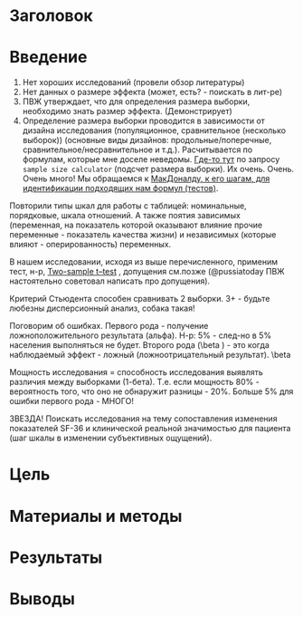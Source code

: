 # Заголовок

# Введение
1. Нет хороших исследований (провели обзор литературы)
2. Нет данных о размере эффекта (может, есть? - поискать в лит-ре)
3. ПВЖ утверждает, что для определения размера выборки, необходимо знать размер эффекта. (Демонстрирует)
4. Определение размера выборки проводится в зависимости от дизайна исследования (популяционное, сравнительное (несколько выборок)) (основные виды дизайнов: продольные/поперечные, сравнительное/несравнительное и т.д.). Расчитывается по формулам, которые мне доселе неведомы. [Где-то тут](http://powerandsamplesize.com/Calculators/) по запросу `sample size calculator` (подсчет размера выборки). Их очень. Очень. Очень много! Мы обращаемся к [МакДоналду, к его шагам, для идентификации подходящих нам формул (тестов)](http://www.biostathandbook.com/testchoice.html).

Повторили типы шкал для работы с таблицей: номинальные, порядковые, шкала отношений. 
А также поятия зависимых (переменная, на показатель которой оказывают влияние прочие переменные - показатель качества жизни) и независимых (которые влияют - оперированность) переменных. 

В нашем исследовании, исходя из выше перечисленного, применим тест, н-р, [Two-sample t–test](http://www.biostathandbook.com/twosamplettest.html) , допущения см.позже (@pussiatoday ПВЖ настоятельно советовал написать про допущения). 

Критерий Стьюдента способен сравнивать 2 выборки. 3+ - будьте любезны дисперсионный анализ, собака такая!

Поговорим об ошибках.
Первого рода - получение ложноположительного результата (альфа). Н-р: 5% - след-но в 5% населения выполняться не будет. Второго рода (\beta ) - это когда наблюдаемый эффект - ложный (ложноотрицательный результат). \beta 

Мощность исследования = способность исследования выявлять различия между выборками (1-бета). Т.е. если мощность 80% - вероятность того, что оно не обнаружит разницы - 20%. Больше 5% для ошибки первого рода - МНОГО!

ЗВЕЗДА! Поискать исследования на тему сопоставления изменения показателей   SF-36 и клинической реальной значимостью для пациента (шаг шкалы в изменении субъективных ощущений).

# Цель

# Материалы и методы

# Результаты

# Выводы
